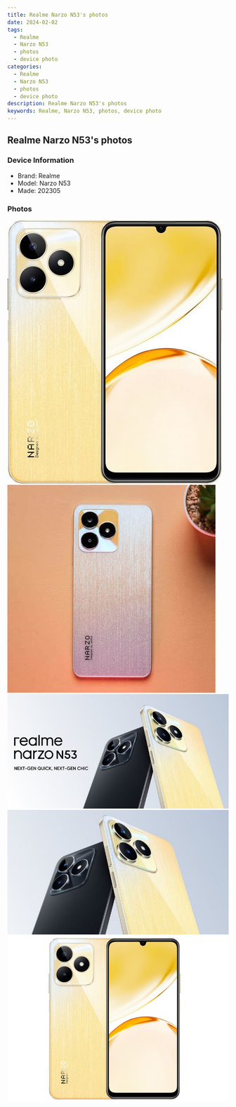 ```yaml
---
title: Realme Narzo N53's photos
date: 2024-02-02
tags: 
  - Realme
  - Narzo N53
  - photos
  - device photo
categories: 
  - Realme
  - Narzo N53
  - photos
  - device photo
description: Realme Narzo N53's photos
keywords: Realme, Narzo N53, photos, device photo
---
```


## Realme Narzo N53's photos

### Device Information

- Brand: Realme
- Model: Narzo N53
- Made: 202305

### Photos

![/images/best-assets/devices/realme/realme-narzo-n53/1.jpg](/images/best-assets/devices/realme/realme-narzo-n53/1.jpg)
![/images/best-assets/devices/realme/realme-narzo-n53/2.jpg](/images/best-assets/devices/realme/realme-narzo-n53/2.jpg)
![/images/best-assets/devices/realme/realme-narzo-n53/3.jpg](/images/best-assets/devices/realme/realme-narzo-n53/3.jpg)
![/images/best-assets/devices/realme/realme-narzo-n53/4.jpg](/images/best-assets/devices/realme/realme-narzo-n53/4.jpg)
![/images/best-assets/devices/realme/realme-narzo-n53/5.jpg](/images/best-assets/devices/realme/realme-narzo-n53/5.jpg)
